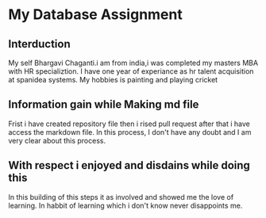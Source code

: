 # My Database Assignment
## Interduction
   My self Bhargavi Chaganti.i am from india,i was completed my masters MBA with HR specializtion.
   I have one year of experiance as hr talent acquisition at spanidea systems.
   My hobbies is painting and playing cricket 
## Information gain while Making md file
Frist i have created repository file then i rised pull request after that i have access the markdown file.
In this process, I don't have any doubt and I am very clear about this process.
## With respect i enjoyed and disdains while doing this
In this building of this steps it as involved and showed me the love of learning.
In habbit of learning which i don't know never disappoints me. 
